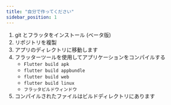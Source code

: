```yaml
---
title: "自分で作ってください"
sidebar_position: 1
---
```


1. git とフラッタをインストール (ベータ版)
2. リポジトリを複製
3. アプリのディレクトリに移動します
4. フラッターツールを使用してアプリケーションをコンパイルする
   * `Flutter build apk`
   * `flutter build appbundle`
   * `flutter build web`
   * `flutter build linux`
   * `フラッタビルドウィンドウ`
5. コンパイルされたファイルはビルドディレクトリにあります
